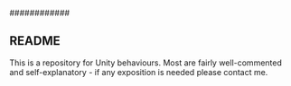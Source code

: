############
## README ##

This is a repository for Unity behaviours. Most are fairly well-commented and self-explanatory - if any exposition is needed please contact me.
